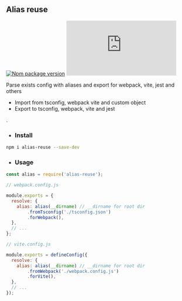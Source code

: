 ## Alias reuse
[![Npm package version](https://badgen.net/npm/v/alias-reuse)](https://npmjs.com/package/alias-reuse)
[![Small size](https://badge-size.herokuapp.com/neki-dev/alias-reuse/master/dist/index.js)](https://github.com/neki-dev/alias-reuse/blob/master/dist/index.js)

Parse exists config with aliases and export for webpack, vite, jest and others

* Import from tsconfig, webpack vite and custom object
* Export to tsconfig, webpack, vite and jest

.

* ### Install

```sh
npm i alias-reuse --save-dev
```

* ### Usage

```js
const alias = require('alias-reuse');

// webpack.config.js

module.exports = {
  resolve: {
    alias: alias(__dirname) // __dirname for root dir
        .fromTsconfig('./tsconfig.json')
        .forWebpack(),
  },
  // ...
};

// vite.config.js

module.exports = defineConfig({
  resolve: {
    alias: alias(__dirname) // __dirname for root dir
        .fromWebpack('./webpack.config.js')
        .forVite(),
  },
  // ...
});
```
